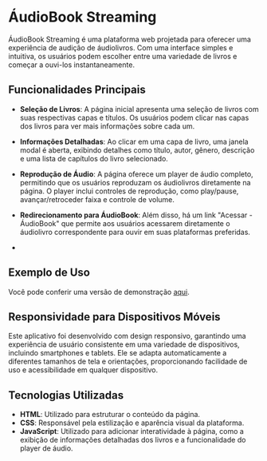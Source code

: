 # ÁudioBook Streaming

ÁudioBook Streaming é uma plataforma web projetada para oferecer uma experiência de audição de áudiolivros. Com uma interface simples e intuitiva, os usuários podem escolher entre uma variedade de livros e começar a ouvi-los instantaneamente.

## Funcionalidades Principais

- **Seleção de Livros**: A página inicial apresenta uma seleção de livros com suas respectivas capas e títulos. Os usuários podem clicar nas capas dos livros para ver mais informações sobre cada um.

- **Informações Detalhadas**: Ao clicar em uma capa de livro, uma janela modal é aberta, exibindo detalhes como título, autor, gênero, descrição e uma lista de capítulos do livro selecionado.

- **Reprodução de Áudio**: A página oferece um player de áudio completo, permitindo que os usuários reproduzam os áudiolivros diretamente na página. O player inclui controles de reprodução, como play/pause, avançar/retroceder faixa e controle de volume.

- **Redirecionamento para ÁudioBook**: Além disso, há um link "Acessar - ÁudioBook" que permite aos usuários acessarem diretamente o áudiolivro correspondente para ouvir em suas plataformas preferidas.
- 
## Exemplo de Uso

Você pode conferir uma versão de demonstração [aqui](https://kevynmendes.github.io/Lista-de-Compras/).

## Responsividade para Dispositivos Móveis

Este aplicativo foi desenvolvido com design responsivo, garantindo uma experiência de usuário consistente em uma variedade de dispositivos, incluindo smartphones e tablets. Ele se adapta automaticamente a diferentes tamanhos de tela e orientações, proporcionando facilidade de uso e acessibilidade em qualquer dispositivo.

## Tecnologias Utilizadas

- **HTML**: Utilizado para estruturar o conteúdo da página.
- **CSS**: Responsável pela estilização e aparência visual da plataforma.
- **JavaScript**: Utilizado para adicionar interatividade à página, como a exibição de informações detalhadas dos livros e a funcionalidade do player de áudio.



